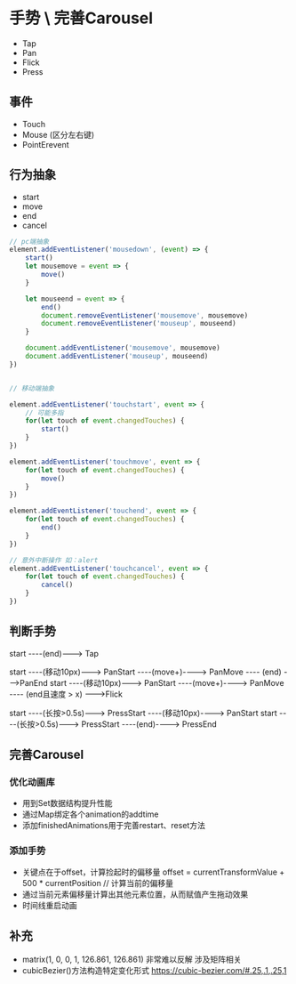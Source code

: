 # 手势 \ 完善Carousel

* Tap
* Pan
* Flick
* Press

## 事件

* Touch
* Mouse (区分左右键)
* PointErevent

## 行为抽象

* start
* move
* end
* cancel

```js
// pc端抽象
element.addEventListener('mousedown', (event) => {
    start()
    let mousemove = event => {
        move()
    }

    let mouseend = event => {
        end()
        document.removeEventListener('mousemove', mousemove)
        document.removeEventListener('mouseup', mouseend)
    }

    document.addEventListener('mousemove', mousemove)
    document.addEventListener('mouseup', mouseend)
})


// 移动端抽象

element.addEventListener('touchstart', event => {
    // 可能多指
    for(let touch of event.changedTouches) {
        start()
    }
})

element.addEventListener('touchmove', event => {
    for(let touch of event.changedTouches) {
        move()
    }
})

element.addEventListener('touchend', event => {
    for(let touch of event.changedTouches) {
        end()
    }
})

// 意外中断操作 如：alert
element.addEventListener('touchcancel', event => {
    for(let touch of event.changedTouches) {
        cancel()
    }
})
```

## 判断手势

start ----(end)---> Tap

start ----(移动10px)---> PanStart ----(move+)----> PanMove ---- (end) --->PanEnd
start ----(移动10px)---> PanStart ----(move+)----> PanMove ---- (end且速度 > x) --->Flick

start ----(长按>0.5s)---> PressStart ----(移动10px)----> PanStart
start ----(长按>0.5s)---> PressStart ----(end)----> PressEnd

## 完善Carousel

### 优化动画库

* 用到Set数据结构提升性能
* 通过Map绑定各个animation的addtime
* 添加finishedAnimations用于完善restart、reset方法

### 添加手势

* 关键点在于offset，计算捡起时的偏移量 offset = currentTransformValue + 500 * currentPosition // 计算当前的偏移量
* 通过当前元素偏移量计算出其他元素位置，从而赋值产生拖动效果
* 时间线重启动画

## 补充

* matrix(1, 0, 0, 1, 126.861, 126.861) 非常难以反解 涉及矩阵相关
* cubicBezier()方法构造特定变化形式 https://cubic-bezier.com/#.25,.1,.25,1
